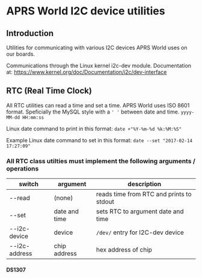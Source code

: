 # APRS World I2C device utilities

## Introduction

Utilities for communicating with various I2C devices APRS World uses on our boards. 

Communications through the Linux kernel i2c-dev module. Documentation at:
https://www.kernel.org/doc/Documentation/i2c/dev-interface


## RTC (Real Time Clock)

All RTC utilities can read a time and set a time. APRS World uses ISO 8601 format. Speficially the MySQL style with a `' '` between date and time. `yyyy-MM-dd HH:mm:ss`

Linux date command to print in this format:
`date +"%Y-%m-%d %k:%M:%S"`

Example Linux date command to set in this format:
`date --set "2017-02-14 17:27:09"`

### All RTC class utilties must implement the following arguments / operations
switch|argument|description
---|---|---
--read|(none)|reads time from RTC and prints to stdout
--set |date and time|sets RTC to argument date and time
--i2c-device|device|`/dev/` entry for I2C-dev device
--i2c-address|chip address|hex address of chip


#### DS1307



